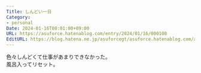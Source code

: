 ```yaml
---
Title: しんどい一日
Category:
- personal
Date: 2024-01-16T00:01:00+09:00
URL: https://asuforce.hatenablog.com/entry/2024/01/16/000100
EditURL: https://blog.hatena.ne.jp/asuforcegt/asuforce.hatenablog.com/atom/entry/6801883189075391267
---
```


色々しんどくて仕事があまりできなかった。  
風呂入ってリセット。
